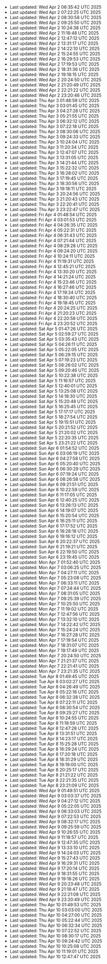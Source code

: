
- Last updated: Wed Apr  2 06:35:42 UTC 2025
- Last updated: Wed Apr  2 07:22:25 UTC 2025
- Last updated: Wed Apr  2 08:30:58 UTC 2025
- Last updated: Wed Apr  2 09:25:50 UTC 2025
- Last updated: Wed Apr  2 10:24:38 UTC 2025
- Last updated: Wed Apr  2 11:18:48 UTC 2025
- Last updated: Wed Apr  2 12:47:12 UTC 2025
- Last updated: Wed Apr  2 13:31:17 UTC 2025
- Last updated: Wed Apr  2 14:22:10 UTC 2025
- Last updated: Wed Apr  2 15:24:55 UTC 2025
- Last updated: Wed Apr  2 16:29:53 UTC 2025
- Last updated: Wed Apr  2 17:19:53 UTC 2025
- Last updated: Wed Apr  2 18:31:36 UTC 2025
- Last updated: Wed Apr  2 19:18:15 UTC 2025
- Last updated: Wed Apr  2 20:24:50 UTC 2025
- Last updated: Wed Apr  2 21:20:49 UTC 2025
- Last updated: Wed Apr  2 22:21:22 UTC 2025
- Last updated: Wed Apr  2 23:20:46 UTC 2025
- Last updated: Thu Apr  3 01:48:59 UTC 2025
- Last updated: Thu Apr  3 03:01:45 UTC 2025
- Last updated: Thu Apr  3 04:27:28 UTC 2025
- Last updated: Thu Apr  3 05:21:55 UTC 2025
- Last updated: Thu Apr  3 06:32:12 UTC 2025
- Last updated: Thu Apr  3 07:22:18 UTC 2025
- Last updated: Thu Apr  3 08:30:06 UTC 2025
- Last updated: Thu Apr  3 09:24:33 UTC 2025
- Last updated: Thu Apr  3 10:24:04 UTC 2025
- Last updated: Thu Apr  3 11:20:34 UTC 2025
- Last updated: Thu Apr  3 12:47:07 UTC 2025
- Last updated: Thu Apr  3 13:31:05 UTC 2025
- Last updated: Thu Apr  3 14:21:44 UTC 2025
- Last updated: Thu Apr  3 15:22:32 UTC 2025
- Last updated: Thu Apr  3 16:28:02 UTC 2025
- Last updated: Thu Apr  3 17:19:45 UTC 2025
- Last updated: Thu Apr  3 18:30:56 UTC 2025
- Last updated: Thu Apr  3 19:18:11 UTC 2025
- Last updated: Thu Apr  3 20:24:56 UTC 2025
- Last updated: Thu Apr  3 21:20:43 UTC 2025
- Last updated: Thu Apr  3 22:20:41 UTC 2025
- Last updated: Thu Apr  3 23:22:47 UTC 2025
- Last updated: Fri Apr  4 01:48:54 UTC 2025
- Last updated: Fri Apr  4 03:01:53 UTC 2025
- Last updated: Fri Apr  4 04:26:35 UTC 2025
- Last updated: Fri Apr  4 05:22:31 UTC 2025
- Last updated: Fri Apr  4 06:31:43 UTC 2025
- Last updated: Fri Apr  4 07:21:44 UTC 2025
- Last updated: Fri Apr  4 08:29:28 UTC 2025
- Last updated: Fri Apr  4 09:24:20 UTC 2025
- Last updated: Fri Apr  4 10:24:11 UTC 2025
- Last updated: Fri Apr  4 11:19:31 UTC 2025
- Last updated: Fri Apr  4 12:45:21 UTC 2025
- Last updated: Fri Apr  4 13:30:20 UTC 2025
- Last updated: Fri Apr  4 14:21:24 UTC 2025
- Last updated: Fri Apr  4 15:23:46 UTC 2025
- Last updated: Fri Apr  4 16:27:46 UTC 2025
- Last updated: Fri Apr  4 17:19:24 UTC 2025
- Last updated: Fri Apr  4 18:30:40 UTC 2025
- Last updated: Fri Apr  4 19:18:45 UTC 2025
- Last updated: Fri Apr  4 20:24:25 UTC 2025
- Last updated: Fri Apr  4 21:20:23 UTC 2025
- Last updated: Fri Apr  4 22:20:58 UTC 2025
- Last updated: Fri Apr  4 23:20:52 UTC 2025
- Last updated: Sat Apr  5 01:47:26 UTC 2025
- Last updated: Sat Apr  5 02:59:27 UTC 2025
- Last updated: Sat Apr  5 03:35:43 UTC 2025
- Last updated: Sat Apr  5 04:26:11 UTC 2025
- Last updated: Sat Apr  5 05:22:05 UTC 2025
- Last updated: Sat Apr  5 06:29:15 UTC 2025
- Last updated: Sat Apr  5 07:19:23 UTC 2025
- Last updated: Sat Apr  5 08:26:02 UTC 2025
- Last updated: Sat Apr  5 09:20:46 UTC 2025
- Last updated: Sat Apr  5 10:22:38 UTC 2025
- Last updated: Sat Apr  5 11:16:57 UTC 2025
- Last updated: Sat Apr  5 12:40:01 UTC 2025
- Last updated: Sat Apr  5 13:25:08 UTC 2025
- Last updated: Sat Apr  5 14:18:30 UTC 2025
- Last updated: Sat Apr  5 15:20:48 UTC 2025
- Last updated: Sat Apr  5 16:25:45 UTC 2025
- Last updated: Sat Apr  5 17:17:17 UTC 2025
- Last updated: Sat Apr  5 18:27:54 UTC 2025
- Last updated: Sat Apr  5 19:15:51 UTC 2025
- Last updated: Sat Apr  5 20:21:52 UTC 2025
- Last updated: Sat Apr  5 21:20:02 UTC 2025
- Last updated: Sat Apr  5 22:20:35 UTC 2025
- Last updated: Sat Apr  5 23:21:22 UTC 2025
- Last updated: Sun Apr  6 01:54:52 UTC 2025
- Last updated: Sun Apr  6 03:06:19 UTC 2025
- Last updated: Sun Apr  6 04:27:58 UTC 2025
- Last updated: Sun Apr  6 05:20:40 UTC 2025
- Last updated: Sun Apr  6 06:30:29 UTC 2025
- Last updated: Sun Apr  6 07:19:24 UTC 2025
- Last updated: Sun Apr  6 08:26:58 UTC 2025
- Last updated: Sun Apr  6 09:21:51 UTC 2025
- Last updated: Sun Apr  6 10:22:59 UTC 2025
- Last updated: Sun Apr  6 11:17:05 UTC 2025
- Last updated: Sun Apr  6 12:40:25 UTC 2025
- Last updated: Sun Apr  6 13:26:13 UTC 2025
- Last updated: Sun Apr  6 14:19:07 UTC 2025
- Last updated: Sun Apr  6 15:20:54 UTC 2025
- Last updated: Sun Apr  6 16:25:11 UTC 2025
- Last updated: Sun Apr  6 17:17:52 UTC 2025
- Last updated: Sun Apr  6 18:28:18 UTC 2025
- Last updated: Sun Apr  6 19:16:12 UTC 2025
- Last updated: Sun Apr  6 20:22:37 UTC 2025
- Last updated: Sun Apr  6 21:19:21 UTC 2025
- Last updated: Sun Apr  6 22:19:50 UTC 2025
- Last updated: Sun Apr  6 23:19:45 UTC 2025
- Last updated: Mon Apr  7 01:52:40 UTC 2025
- Last updated: Mon Apr  7 03:06:25 UTC 2025
- Last updated: Mon Apr  7 04:27:11 UTC 2025
- Last updated: Mon Apr  7 05:23:08 UTC 2025
- Last updated: Mon Apr  7 06:33:11 UTC 2025
- Last updated: Mon Apr  7 07:24:44 UTC 2025
- Last updated: Mon Apr  7 08:31:05 UTC 2025
- Last updated: Mon Apr  7 09:25:39 UTC 2025
- Last updated: Mon Apr  7 10:25:50 UTC 2025
- Last updated: Mon Apr  7 11:19:02 UTC 2025
- Last updated: Mon Apr  7 12:47:56 UTC 2025
- Last updated: Mon Apr  7 13:32:10 UTC 2025
- Last updated: Mon Apr  7 14:22:42 UTC 2025
- Last updated: Mon Apr  7 15:24:24 UTC 2025
- Last updated: Mon Apr  7 16:27:28 UTC 2025
- Last updated: Mon Apr  7 17:19:54 UTC 2025
- Last updated: Mon Apr  7 18:31:07 UTC 2025
- Last updated: Mon Apr  7 19:17:49 UTC 2025
- Last updated: Mon Apr  7 20:24:50 UTC 2025
- Last updated: Mon Apr  7 21:21:37 UTC 2025
- Last updated: Mon Apr  7 22:21:41 UTC 2025
- Last updated: Mon Apr  7 23:21:35 UTC 2025
- Last updated: Tue Apr  8 01:49:45 UTC 2025
- Last updated: Tue Apr  8 03:02:27 UTC 2025
- Last updated: Tue Apr  8 04:26:49 UTC 2025
- Last updated: Tue Apr  8 05:22:16 UTC 2025
- Last updated: Tue Apr  8 06:32:38 UTC 2025
- Last updated: Tue Apr  8 07:22:11 UTC 2025
- Last updated: Tue Apr  8 08:30:54 UTC 2025
- Last updated: Tue Apr  8 09:25:27 UTC 2025
- Last updated: Tue Apr  8 10:24:55 UTC 2025
- Last updated: Tue Apr  8 11:18:59 UTC 2025
- Last updated: Tue Apr  8 12:47:28 UTC 2025
- Last updated: Tue Apr  8 13:31:51 UTC 2025
- Last updated: Tue Apr  8 14:23:17 UTC 2025
- Last updated: Tue Apr  8 15:25:28 UTC 2025
- Last updated: Tue Apr  8 16:29:24 UTC 2025
- Last updated: Tue Apr  8 17:20:18 UTC 2025
- Last updated: Tue Apr  8 18:31:29 UTC 2025
- Last updated: Tue Apr  8 19:19:00 UTC 2025
- Last updated: Tue Apr  8 20:25:17 UTC 2025
- Last updated: Tue Apr  8 21:21:22 UTC 2025
- Last updated: Tue Apr  8 22:21:35 UTC 2025
- Last updated: Tue Apr  8 23:21:09 UTC 2025
- Last updated: Wed Apr  9 01:49:51 UTC 2025
- Last updated: Wed Apr  9 03:03:37 UTC 2025
- Last updated: Wed Apr  9 04:27:12 UTC 2025
- Last updated: Wed Apr  9 05:22:05 UTC 2025
- Last updated: Wed Apr  9 06:33:03 UTC 2025
- Last updated: Wed Apr  9 07:22:53 UTC 2025
- Last updated: Wed Apr  9 08:32:17 UTC 2025
- Last updated: Wed Apr  9 09:25:59 UTC 2025
- Last updated: Wed Apr  9 10:26:55 UTC 2025
- Last updated: Wed Apr  9 11:18:57 UTC 2025
- Last updated: Wed Apr  9 12:47:35 UTC 2025
- Last updated: Wed Apr  9 13:33:10 UTC 2025
- Last updated: Wed Apr  9 14:24:03 UTC 2025
- Last updated: Wed Apr  9 15:27:43 UTC 2025
- Last updated: Wed Apr  9 16:29:31 UTC 2025
- Last updated: Wed Apr  9 17:20:14 UTC 2025
- Last updated: Wed Apr  9 18:31:55 UTC 2025
- Last updated: Wed Apr  9 19:18:26 UTC 2025
- Last updated: Wed Apr  9 20:23:48 UTC 2025
- Last updated: Wed Apr  9 21:18:47 UTC 2025
- Last updated: Wed Apr  9 22:21:08 UTC 2025
- Last updated: Wed Apr  9 23:20:49 UTC 2025
- Last updated: Thu Apr 10 01:49:53 UTC 2025
- Last updated: Thu Apr 10 03:03:00 UTC 2025
- Last updated: Thu Apr 10 04:27:00 UTC 2025
- Last updated: Thu Apr 10 05:22:44 UTC 2025
- Last updated: Thu Apr 10 06:32:34 UTC 2025
- Last updated: Thu Apr 10 07:22:52 UTC 2025
- Last updated: Thu Apr 10 08:30:17 UTC 2025
- Last updated: Thu Apr 10 09:24:42 UTC 2025
- Last updated: Thu Apr 10 10:25:08 UTC 2025
- Last updated: Thu Apr 10 11:19:01 UTC 2025
- Last updated: Thu Apr 10 12:47:47 UTC 2025
